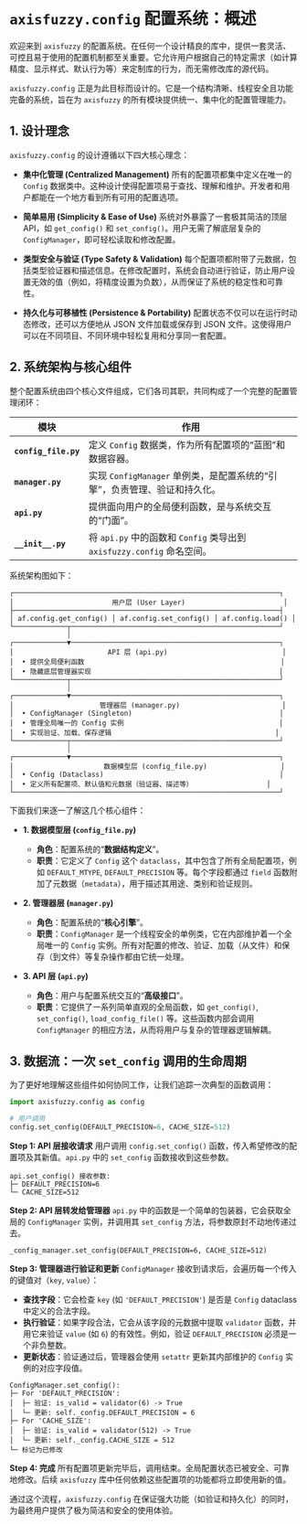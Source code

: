 # `axisfuzzy.config` 配置系统：概述

欢迎来到 `axisfuzzy` 的配置系统。在任何一个设计精良的库中，提供一套灵活、可控且易于使用的配置机制都至关重要。它允许用户根据自己的特定需求（如计算精度、显示样式、默认行为等）来定制库的行为，而无需修改库的源代码。

`axisfuzzy.config` 正是为此目标而设计的。它是一个结构清晰、线程安全且功能完备的系统，旨在为 `axisfuzzy` 的所有模块提供统一、集中化的配置管理能力。

## 1. 设计理念

`axisfuzzy.config` 的设计遵循以下四大核心理念：

- **集中化管理 (Centralized Management)**
  所有的配置项都集中定义在唯一的 `Config` 数据类中。这种设计使得配置项易于查找、理解和维护。开发者和用户都能在一个地方看到所有可用的配置选项。

- **简单易用 (Simplicity & Ease of Use)**
  系统对外暴露了一套极其简洁的顶层 API，如 `get_config()` 和 `set_config()`。用户无需了解底层复杂的 `ConfigManager`，即可轻松读取和修改配置。

- **类型安全与验证 (Type Safety & Validation)**
  每个配置项都附带了元数据，包括类型验证器和描述信息。在修改配置时，系统会自动进行验证，防止用户设置无效的值（例如，将精度设置为负数），从而保证了系统的稳定性和可靠性。

- **持久化与可移植性 (Persistence & Portability)**
  配置状态不仅可以在运行时动态修改，还可以方便地从 JSON 文件加载或保存到 JSON 文件。这使得用户可以在不同项目、不同环境中轻松复用和分享同一套配置。

## 2. 系统架构与核心组件

整个配置系统由四个核心文件组成，它们各司其职，共同构成了一个完整的配置管理闭环：

| 模块              | 作用                                                              |
| ----------------- | ----------------------------------------------------------------- |
| **`config_file.py`** | 定义 `Config` 数据类，作为所有配置项的“蓝图”和数据容器。             |
| **`manager.py`**    | 实现 `ConfigManager` 单例类，是配置系统的“引擎”，负责管理、验证和持久化。 |
| **`api.py`**        | 提供面向用户的全局便利函数，是与系统交互的“门面”。                      |
| **`__init__.py`**   | 将 `api.py` 中的函数和 `Config` 类导出到 `axisfuzzy.config` 命名空间。 |

系统架构图如下：

```text
┌─────────────────────────────────────────────────────────────────┐
│                        用户层 (User Layer)                        │
├─────────────────────────────────────────────────────────────────┤
│ af.config.get_config() │ af.config.set_config() │ af.config.load() │
└─────────────┬───────────────────────────────────────────────────┘
              │
┌─────────────▼───────────────────────────────────────────────────┐
│                       API 层 (api.py)                            │
│  • 提供全局便利函数                                                │
│  • 隐藏底层管理器实现                                              │
└─────────────┬───────────────────────────────────────────────────┘
              │
┌─────────────▼───────────────────────────────────────────────────┐
│                     管理器层 (manager.py)                         │
│  • ConfigManager (Singleton)                                    │
│  • 管理全局唯一的 Config 实例                                      │
│  • 实现验证、加载、保存逻辑                                        │
└─────────────┬───────────────────────────────────────────────────┘
              │
┌─────────────▼───────────────────────────────────────────────────┐
│                      数据模型层 (config_file.py)                  │
│  • Config (Dataclass)                                           │
│  • 定义所有配置项、默认值和元数据（验证器、描述等）                  │
└─────────────────────────────────────────────────────────────────┘
```

下面我们来逐一了解这几个核心组件：

- **1. 数据模型层 (`config_file.py`)**
    - **角色**：配置系统的“**数据结构定义**”。
    - **职责**：它定义了 `Config` 这个 `dataclass`，其中包含了所有全局配置项，例如 `DEFAULT_MTYPE`, `DEFAULT_PRECISION` 等。每个字段都通过 `field` 函数附加了元数据（`metadata`），用于描述其用途、类别和验证规则。

- **2. 管理器层 (`manager.py`)**
    - **角色**：配置系统的“**核心引擎**”。
    - **职责**：`ConfigManager` 是一个线程安全的单例类，它在内部维护着一个全局唯一的 `Config` 实例。所有对配置的修改、验证、加载（从文件）和保存（到文件）等复杂操作都由它统一处理。

- **3. API 层 (`api.py`)**
    - **角色**：用户与配置系统交互的“**高级接口**”。
    - **职责**：它提供了一系列简单直观的全局函数，如 `get_config()`, `set_config()`, `load_config_file()` 等。这些函数内部会调用 `ConfigManager` 的相应方法，从而将用户与复杂的管理器逻辑解耦。

## 3. 数据流：一次 `set_config` 调用的生命周期

为了更好地理解这些组件如何协同工作，让我们追踪一次典型的函数调用：

```python
import axisfuzzy.config as config

# 用户调用
config.set_config(DEFAULT_PRECISION=6, CACHE_SIZE=512)
```

**Step 1: API 层接收请求**
用户调用 `config.set_config()` 函数，传入希望修改的配置项及其新值。`api.py` 中的 `set_config` 函数接收到这些参数。

```text
api.set_config() 接收参数:
├─ DEFAULT_PRECISION=6
└─ CACHE_SIZE=512
```

**Step 2: API 层转发给管理器**
`api.py` 中的函数是一个简单的包装器，它会获取全局的 `ConfigManager` 实例，并调用其 `set_config` 方法，将参数原封不动地传递过去。

```text
_config_manager.set_config(DEFAULT_PRECISION=6, CACHE_SIZE=512)
```

**Step 3: 管理器进行验证和更新**
`ConfigManager` 接收到请求后，会遍历每一个传入的键值对（`key`, `value`）：
- **查找字段**：它会检查 `key` (如 `'DEFAULT_PRECISION'`) 是否是 `Config` dataclass 中定义的合法字段。
- **执行验证**：如果字段合法，它会从该字段的元数据中提取 `validator` 函数，并用它来验证 `value` (如 `6`) 的有效性。例如，验证 `DEFAULT_PRECISION` 必须是一个非负整数。
- **更新状态**：验证通过后，管理器会使用 `setattr` 更新其内部维护的 `Config` 实例的对应字段值。

```text
ConfigManager.set_config():
├─ For 'DEFAULT_PRECISION':
│  ├─ 验证: is_valid = validator(6) -> True
│  └─ 更新: self._config.DEFAULT_PRECISION = 6
├─ For 'CACHE_SIZE':
│  ├─ 验证: is_valid = validator(512) -> True
│  └─ 更新: self._config.CACHE_SIZE = 512
└─ 标记为已修改
```

**Step 4: 完成**
所有配置项更新完毕后，调用结束。全局配置状态已被安全、可靠地修改。后续 `axisfuzzy` 库中任何依赖这些配置项的功能都将立即使用新的值。

通过这个流程，`axisfuzzy.config` 在保证强大功能（如验证和持久化）的同时，为最终用户提供了极为简洁和安全的使用体验。